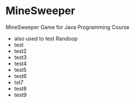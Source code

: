 # MineSweeper
MineSweeper Game for Java Programming Course

- also used to test Randoop
- test
- test2
- test3
- test4
- test5
- test6
- tst7
- test8
- test9
